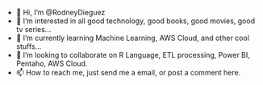 - 👋 Hi, I’m @RodneyDieguez
- 👀 I’m interested in all good technology, good books, good movies, good tv series... 
- 🌱 I’m currently learning Machine Learning, AWS Cloud, and other cool stuffs...
- 💞️ I’m looking to collaborate on R Language, ETL processing, Power BI, Pentaho, AWS Cloud.
- 📫 How to reach me, just send me a email, or post a comment here.

<!---
RodneyDieguez/RodneyDieguez is a ✨ special ✨ repository because its `README.md` (this file) appears on your GitHub profile.
You can click the Preview link to take a look at your changes.
--->

